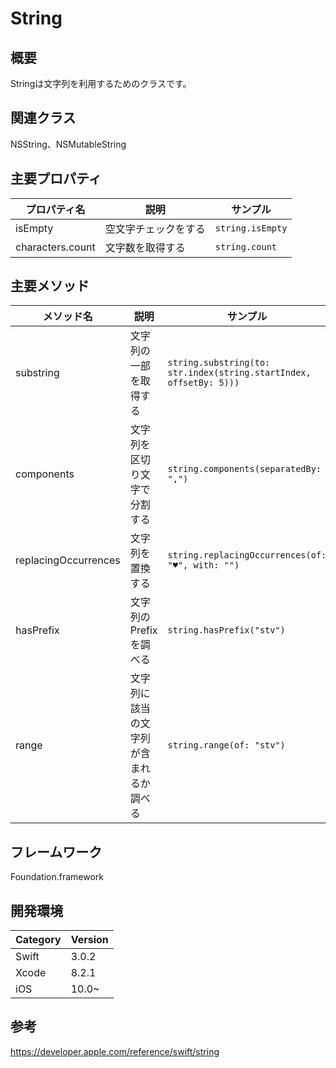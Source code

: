 # String

## 概要
Stringは文字列を利用するためのクラスです。

## 関連クラス
NSString、NSMutableString

## 主要プロパティ

| プロパティ名 | 説明 | サンプル |
|---|---|---|
|isEmpty  |空文字チェックをする  | `string.isEmpty` |
|characters.count  |文字数を取得する  | `string.count` |

## 主要メソッド

| メソッド名 | 説明 | サンプル |
|---|---|---|
|substring  |文字列の一部を取得する  |`string.substring(to: str.index(string.startIndex, offsetBy: 5)))`  |
|components  |文字列を区切り文字で分割する  |`string.components(separatedBy: ",")`  |
|replacingOccurrences  |文字列を置換する  |`string.replacingOccurrences(of: "♥", with: "")`  |
|hasPrefix   |文字列のPrefixを調べる  |`string.hasPrefix("stv")` |
|range  |文字列に該当の文字列が含まれるか調べる  |`string.range(of: "stv")`  |

## フレームワーク
Foundation.framework

## 開発環境
| Category | Version |
|---|---|
|Swift |3.0.2 |
|Xcode |8.2.1 |
|iOS |10.0~ |

## 参考
https://developer.apple.com/reference/swift/string
